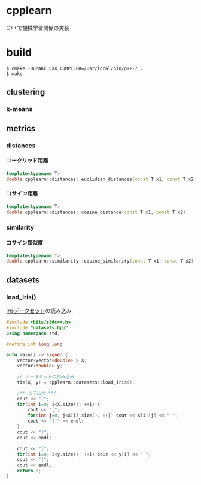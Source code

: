# cpplearn
C++で機械学習関係の実装

# build
```
$ cmake -DCMAKE_CXX_COMPILER=/usr/local/bin/g++-7 .
$ make
```

## clustering

### k-means

## metrics

### distances

#### ユークリッド距離

```c++
template<typename T>
double cpplearn::distances::euclidian_distances(const T x1, const T x2);
```

#### コサイン距離

```c++
template<typename T>
double cpplearn::distances::cosine_distance(const T x1, const T x2);
```

### similarity

#### コサイン類似度

```c++
template<typename T>
double cpplearn::similarity::cosine_similarity(const T x1, const T x2);
```

## datasets

### load_iris()
[Irisデータセット](https://archive.ics.uci.edu/ml/datasets/iris)の読み込み.

```c++
#include <bits/stdc++.h>
#include "datasets.hpp"
using namespace std;

#define int long long

auto main() -> signed {
    vector<vector<double> > X;
    vector<double> y;

    // データセットの読み込み
    tie(X, y) = cpplearn::datasets::load_iris();

    /** 以下出力 **/
    cout << "[";
    for(int i=0; i<X.size(); ++i) {
        cout << "[";
        for(int j=0; j<X[i].size(); ++j) cout << X[i][j] << " ";
        cout << "]," << endl;
    }
    cout << "]";
    cout << endl;

    cout << "[";
    for(int i=0; i<y.size(); ++i) cout << y[i] << " ";
    cout << "]";
    cout << endl;
    return 0;
}
```
